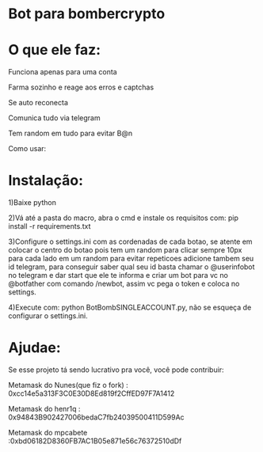 # Bot para bombercrypto



# O que ele faz:
Funciona apenas para uma conta

Farma sozinho e reage aos erros e captchas 

Se auto reconecta

Comunica tudo via telegram

Tem random em tudo para evitar B@n

Como usar:

# Instalação:

1)Baixe python

2)Vá até a pasta do macro, abra o cmd e instale os requisitos com: pip install -r requirements.txt

3)Configure o settings.ini com as cordenadas de cada botao, se atente em colocar o centro do botao pois tem um random para clicar sempre 10px para cada lado em um random para evitar repeticoes
adicione tambem seu id telegram, para conseguir saber qual seu id basta chamar o @userinfobot no telegram e dar start que ele te informa
e criar um bot para vc no @botfather com comando /newbot, assim vc pega o token e coloca no settings.

4)Execute com: python BotBombSINGLEACCOUNT.py, não se esqueça de configurar o settings.ini.





# Ajudae:
Se esse projeto tá sendo lucrativo pra você, você pode contribuir:

Metamask do Nunes(que fiz o fork) : 0xcc14e5a313F3C0E30D8Ed819f2CffED97F7A1412


Metamask do henr1q : 0x94843B902427006bedaC7fb24039500411D599Ac


Metamask do mpcabete :0xbd06182D8360FB7AC1B05e871e56c76372510dDf
